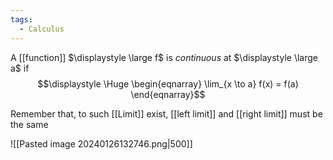 ```yaml
---
tags:
  - Calculus
---
```

A [[function]] $\displaystyle \large f$ is *continuous* at $\displaystyle \large a$ if 
$$\displaystyle \Huge \begin{eqnarray} 
\lim_{x \to a} f(x) = f(a)  
\end{eqnarray}$$

Remember that, to such [[Limit]] exist, [[left limit]] and [[right limit]] must be the same

![[Pasted image 20240126132746.png|500]]
